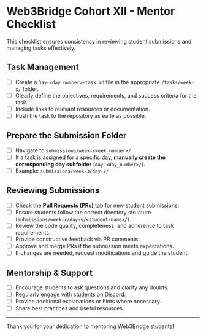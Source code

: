 # Web3Bridge Cohort XII - Mentor Checklist

This checklist ensures consistency in reviewing student submissions and managing tasks effectively.

## Task Management

- [ ] Create a `Day-<day_number>-task.md` file in the appropriate `/tasks/week-x/` folder.
- [ ] Clearly define the objectives, requirements, and success criteria for the task.
- [ ] Include links to relevant resources or documentation.
- [ ] Push the task to the repository as early as possible.

## Prepare the Submission Folder

- [ ] Navigate to `submissions/week-<week_number>/`.
- [ ] If a task is assigned for a specific day, **manually create the corresponding day subfolder** (`day-<day_number>/`).
- [ ] Example: `submissions/week-3/day-2/`

## Reviewing Submissions

- [ ] Check the **Pull Requests (PRs)** tab for new student submissions.
- [ ] Ensure students follow the correct directory structure (`submissions/week-x/day-y/<student-name>/`).
- [ ] Review the code quality, completeness, and adherence to task requirements.
- [ ] Provide constructive feedback via PR comments.
- [ ] Approve and merge PRs if the submission meets expectations.
- [ ] If changes are needed, request modifications and guide the student.

## Mentorship & Support

- [ ] Encourage students to ask questions and clarify any doubts.
- [ ] Regularly engage with students on Discord.
- [ ] Provide additional explanations or hints where necessary.
- [ ] Share best practices and useful resources.

---

Thank you for your dedication to mentoring Web3Bridge students!
